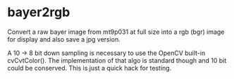  bayer2rgb
=======

Convert a raw bayer image from mt9p031 at full size into a rgb (bgr)
image for display and also save a jpg version. 

A 10 -> 8 bit down sampling is necessary to use the OpenCV built-in 
cvCvtColor(). The implementation of that algo is standard though and 10 bit 
could be conserved. This is just a quick hack for testing.



